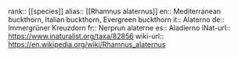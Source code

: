 

rank:: [[species]]
alias:: [[Rhamnus alaternus]]
en:: Mediterranean buckthorn, Italian buckthorn, Evergreen buckthorn
it:: Alaterno
de:: Immergrüner Kreuzdorn
fr:: Nerprun alaterne
es:: Aladierno
iNat-url:: https://www.inaturalist.org/taxa/82856
wiki-url:: https://en.wikipedia.org/wiki/Rhamnus_alaternus